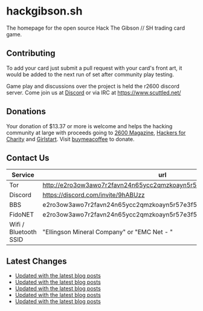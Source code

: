 # hackgibson.sh
The homepage for the open source Hack The Gibson // SH trading card game.


## Contributing

To add your card just submit a pull request with your card's front art, it would be added to the next run of set after community play testing.

Game play and discussions over the project is held the r2600 discord server. Come join us at [Discord](https://discord.com/invite/9hABUzz) or via IRC at https://www.scuttled.net/


## Donations

Your donation of $13.37 or more is welcome and helps the hacking community at large with proceeds going to [2600 Magazine](https://2600.com/), [Hackers for Charity](https://hackersforcharity.org) and [Girlstart](https://girlstart.org).  Visit [buymeacoffee](https://www.buymeacoffee.com/hackgibson.sh) to donate.


## Contact Us

Service | url
-|-
Tor | http://e2ro3ow3awo7r2favn24n65ycc2qmzkoayn5r57e3f56nvjwdcgg32ad.onion
Discord | https://discord.com/invite/9hABUzz
BBS | e2ro3ow3awo7r2favn24n65ycc2qmzkoayn5r57e3f56nvjwdcgg32ad.onion:23
FidoNET | e2ro3ow3awo7r2favn24n65ycc2qmzkoayn5r57e3f56nvjwdcgg32ad.onion:24554
Wifi / Bluetooth SSID | "Ellingson Mineral Company" or "EMC Net - <fidonet address>"

## Latest Changes
<!-- BLOG-POST-LIST:START -->
- [Updated with the latest blog posts](https://github.com/DFW2600/hackgibson.sh/commit/446bb84afa937d0cc40b32a9beb019c9ad45e12d)
- [Updated with the latest blog posts](https://github.com/DFW2600/hackgibson.sh/commit/96065cddaa8d6eeed895e7fd820eb33b7e2c98e6)
- [Updated with the latest blog posts](https://github.com/DFW2600/hackgibson.sh/commit/291bac966057486d02e725a24dbef13026371a27)
- [Updated with the latest blog posts](https://github.com/DFW2600/hackgibson.sh/commit/c8ab25d1c4a8685a17591d16c4795c531cb40ffb)
- [Updated with the latest blog posts](https://github.com/DFW2600/hackgibson.sh/commit/ac26e29a01051b323a48704bcd825353086a7e8b)
<!-- BLOG-POST-LIST:END -->
